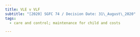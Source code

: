 ```yaml
---
title: VLE v VLF
subtitle: "[2020] SGFC 74 / Decision Date: 31\_August\_2020"
tags:
  - care and control; maintenance for child and costs

---
```

